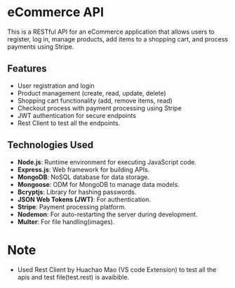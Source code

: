# eCommerce API
This is a RESTful API for an eCommerce application that allows users to register, log in, manage products, add items to a shopping cart, and process payments using Stripe.

## Features

- User registration and login
- Product management (create, read, update, delete)
- Shopping cart functionality (add, remove items, read)
- Checkout process with payment processing using Stripe
- JWT authentication for secure endpoints
- Rest Client to test all the endpoints.


## Technologies Used

- **Node.js**: Runtime environment for executing JavaScript code.
- **Express.js**: Web framework for building APIs.
- **MongoDB**: NoSQL database for data storage.
- **Mongoose**: ODM for MongoDB to manage data models.
- **Bcryptjs**: Library for hashing passwords.
- **JSON Web Tokens (JWT)**: For authentication.
- **Stripe**: Payment processing platform.
- **Nodemon**: For auto-restarting the server during development.
- **Multer**: For file handling(images).

# Note
- Used Rest Client by Huachao Mao (VS code Extension) to test all the apis and test file(test.rest) is avaibible.
